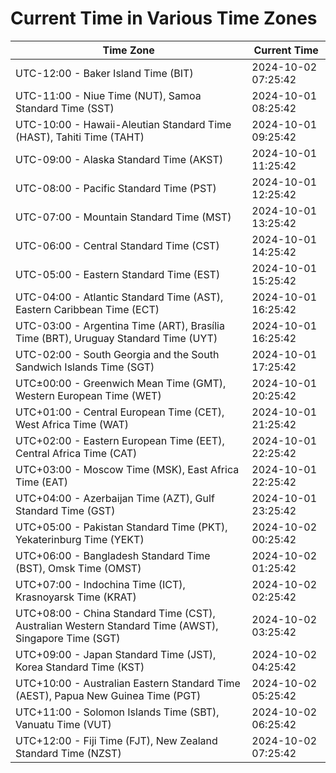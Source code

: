 # Current Time in Various Time Zones

| Time Zone | Current Time |
|-----------|--------------|
| UTC-12:00 - Baker Island Time (BIT) | 2024-10-02 07:25:42 |
| UTC-11:00 - Niue Time (NUT), Samoa Standard Time (SST) | 2024-10-01 08:25:42 |
| UTC-10:00 - Hawaii-Aleutian Standard Time (HAST), Tahiti Time (TAHT) | 2024-10-01 09:25:42 |
| UTC-09:00 - Alaska Standard Time (AKST) | 2024-10-01 11:25:42 |
| UTC-08:00 - Pacific Standard Time (PST) | 2024-10-01 12:25:42 |
| UTC-07:00 - Mountain Standard Time (MST) | 2024-10-01 13:25:42 |
| UTC-06:00 - Central Standard Time (CST) | 2024-10-01 14:25:42 |
| UTC-05:00 - Eastern Standard Time (EST) | 2024-10-01 15:25:42 |
| UTC-04:00 - Atlantic Standard Time (AST), Eastern Caribbean Time (ECT) | 2024-10-01 16:25:42 |
| UTC-03:00 - Argentina Time (ART), Brasília Time (BRT), Uruguay Standard Time (UYT) | 2024-10-01 16:25:42 |
| UTC-02:00 - South Georgia and the South Sandwich Islands Time (SGT) | 2024-10-01 17:25:42 |
| UTC±00:00 - Greenwich Mean Time (GMT), Western European Time (WET) | 2024-10-01 20:25:42 |
| UTC+01:00 - Central European Time (CET), West Africa Time (WAT) | 2024-10-01 21:25:42 |
| UTC+02:00 - Eastern European Time (EET), Central Africa Time (CAT) | 2024-10-01 22:25:42 |
| UTC+03:00 - Moscow Time (MSK), East Africa Time (EAT) | 2024-10-01 22:25:42 |
| UTC+04:00 - Azerbaijan Time (AZT), Gulf Standard Time (GST) | 2024-10-01 23:25:42 |
| UTC+05:00 - Pakistan Standard Time (PKT), Yekaterinburg Time (YEKT) | 2024-10-02 00:25:42 |
| UTC+06:00 - Bangladesh Standard Time (BST), Omsk Time (OMST) | 2024-10-02 01:25:42 |
| UTC+07:00 - Indochina Time (ICT), Krasnoyarsk Time (KRAT) | 2024-10-02 02:25:42 |
| UTC+08:00 - China Standard Time (CST), Australian Western Standard Time (AWST), Singapore Time (SGT) | 2024-10-02 03:25:42 |
| UTC+09:00 - Japan Standard Time (JST), Korea Standard Time (KST) | 2024-10-02 04:25:42 |
| UTC+10:00 - Australian Eastern Standard Time (AEST), Papua New Guinea Time (PGT) | 2024-10-02 05:25:42 |
| UTC+11:00 - Solomon Islands Time (SBT), Vanuatu Time (VUT) | 2024-10-02 06:25:42 |
| UTC+12:00 - Fiji Time (FJT), New Zealand Standard Time (NZST) | 2024-10-02 07:25:42 |
